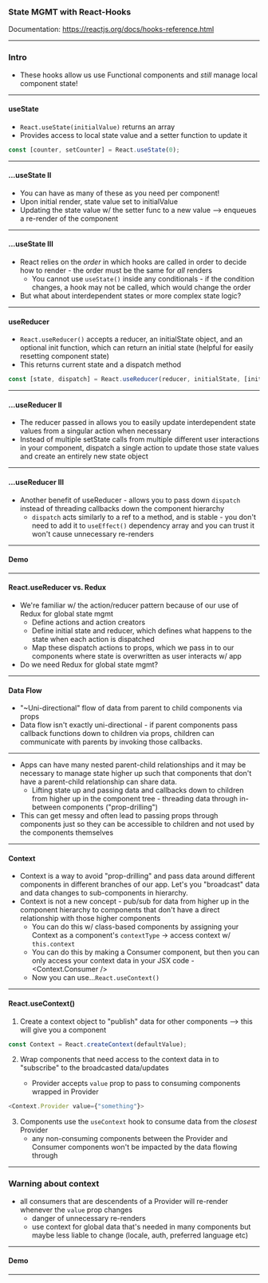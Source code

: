 ### State MGMT with React-Hooks

Documentation:
https://reactjs.org/docs/hooks-reference.html

---

### Intro

- These hooks allow us use Functional components and _still_ manage local component state!

---

#### useState

- `React.useState(initialValue)` returns an array
- Provides access to local state value and a setter function to update it

```javascript
const [counter, setCounter] = React.useState(0);
```

---

#### ...useState II

- You can have as many of these as you need per component!
- Upon initial render, state value set to initialValue
- Updating the state value w/ the setter func to a new value --> enqueues a re-render of the component

---

#### ...useState III

- React relies on the _order_ in which hooks are called in order to decide how to render - the order must be the same for _all_ renders
  - You cannot use `useState()` inside any conditionals - if the condition changes, a hook may not be called, which would change the order
- But what about interdependent states or more complex state logic?

---

#### useReducer

- `React.useReducer()` accepts a reducer, an initialState object, and an optional init function, which can return an initial state (helpful for easily resetting component state)
- This returns current state and a dispatch method

```javascript
const [state, dispatch] = React.useReducer(reducer, initialState, [init]);
```

---

#### ...useReducer II

- The reducer passed in allows you to easily update interdependent state values from a singular action when necessary
- Instead of multiple setState calls from multiple different user interactions in your component, dispatch a single action to update those state values and create an entirely new state object

---

#### ...useReducer III

- Another benefit of useReducer - allows you to pass down `dispatch` instead of threading callbacks down the component hierarchy
  - `dispatch` acts similarly to a ref to a method, and is stable - you don't need to add it to `useEffect()` dependency array and you can trust it won't cause unnecessary re-renders

---

#### Demo

---

#### React.useReducer vs. Redux

- We're familiar w/ the action/reducer pattern because of our use of Redux for global state mgmt
  - Define actions and action creators
  - Define initial state and reducer, which defines what happens to the state when each action is dispatched
  - Map these dispatch actions to props, which we pass in to our components where state is overwritten as user interacts w/ app
- Do we need Redux for global state mgmt?

---

#### Data Flow

- "~Uni-directional" flow of data from parent to child components via props
- Data flow isn't exactly uni-directional - if parent components pass callback functions down to children via props, children can communicate with parents by invoking those callbacks.

---

- Apps can have many nested parent-child relationships and it may be necessary to manage state higher up such that components that don't have a parent-child relationship can share data.
  - Lifting state up and passing data and callbacks down to children from higher up in the component tree - threading data through in-between components ("prop-drilling")
- This can get messy and often lead to passing props through components just so they can be accessible to children and not used by the components themselves

---

#### Context

- Context is a way to avoid "prop-drilling" and pass data around different components in different branches of our app. Let's you "broadcast" data and data changes to sub-components in hierarchy.
- Context is not a new concept - pub/sub for data from higher up in the component hierarchy to components that don't have a direct relationship with those higher components
  - You can do this w/ class-based components by assigning your Context as a component's `contextType` -> access context w/ `this.context`
  - You can do this by making a Consumer component, but then you can only access your context data in your JSX code - <Context.Consumer />
  - Now you can use...`React.useContext()`

---

#### React.useContext()

1. Create a context object to "publish" data for other components --> this will give you a <Provider /> component

```javascript
const Context = React.createContext(defaultValue);
```

2. Wrap components that need access to the context data in <Provider /> to "subscribe" to the broadcasted data/updates
   - Provider accepts `value` prop to pass to consuming components wrapped in Provider

```javascript
<Context.Provider value={"something"}>
```

3. Components use the `useContext` hook to consume data from the _closest_ Provider
   - any non-consuming components between the Provider and Consumer components won't be impacted by the data flowing through

---

### Warning about context

- all consumers that are descendents of a Provider will re-render whenever the `value` prop changes
  - danger of unnecessary re-renders
  - use context for global data that's needed in many components but maybe less liable to change (locale, auth, preferred language etc)

---

#### Demo

---
